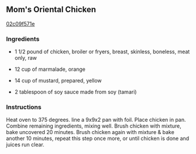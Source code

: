 ## Mom's Oriental Chicken

[02c09f571e](http://www.food.com/recipe/moms-oriental-chicken-238189)

### Ingredients

 - 1 1/2 pound of chicken, broiler or fryers, breast, skinless, boneless, meat only, raw

 - 12 cup of marmalade, orange

 - 14 cup of mustard, prepared, yellow

 - 2 tablespoon of soy sauce made from soy (tamari)

### Instructions

Heat oven to 375 degrees. line a 9x9x2 pan with foil. Place chicken in pan. Combine remaining ingredients, mixing well. Brush chicken with mixture, bake uncovered 20 minutes. Brush chicken again with mixture & bake another 10 minutes, repeat this step once more, or until chicken is done and juices run clear.